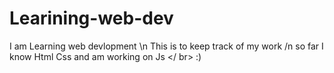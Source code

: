 # Learining-web-dev
I am Learning web devlopment \n
This is to keep track of my work /n
so far I know Html Css and am working on Js </ br>
:)
